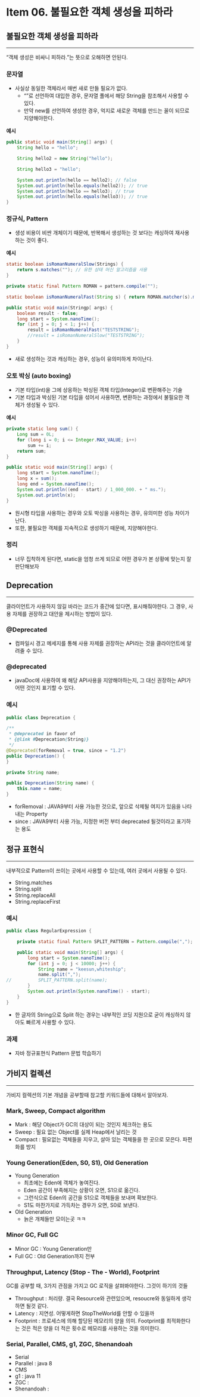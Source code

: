 # Item 06. 불필요한 객체 생성을 피하라

## 불필요한 객체 생성을 피하라

---

“객체 생성은 비싸니 피하라.”는 뜻으로 오해하면 안된다.

### 문자열

- 사실상 동일한 객체라서 매번 새로 만들 필요가 없다.
    - “”로 선언하여 대입한 경우, 문자열 풀에서 해당 String을 참조해서 사용할 수 있다.
    - 만약 new를 선언하여 생성한 경우, 억지로 새로운 객체를 만드는 꼴이 되므로 지양해야한다.

**예시**

```java
public static void main(String[] args) {
    String hello = "hello";

    String hello2 = new String("hello");

    String hello3 = "hello";

    System.out.println(hello == hello2); // false
    System.out.println(hello.equals(hello2)); // true
    System.out.println(hello == hello3); // true
    System.out.println(hello.equals(hello3)); // true
}
```

### 정규식, Pattern

- 생성 비용이 비싼 개체이기 때문에, 반복해서 생성하는 것 보다는 캐싱하여 재사용하는 것이 좋다.

**예시**

```java
static boolean isRomanNumeralSlow(Strings) {
	return s.matches(""); // 유한 상태 머신 알고리즘을 사용
}

private static final Pattern ROMAN = pattern.compile("");

static boolean isRomanNumeralFast(String s) { return ROMAN.matcher(s).matches(); }

public static void main(Stringp[ args) {
	boolean result - false;
	long start = System.nanoTime();
	for (int j = 0; j < 1; j++) {
		result = isRomanNumeralFast("TESTSTRING");
		//result = isRomanNumeralSlow("TESTSTRING");
	}
}
```

- 새로 생성하는 것과 캐싱하는 경우, 성능이 유의미하게 차이난다.

### 오토 박싱 (auto boxing)

- 기본 타입(int)을 그에 상응하는 박싱된 객체 타입(Integer)로 변환해주는 기술
- 기본 타입과 박싱된 기본 타입을 섞어서 사용하면, 변환하는 과정에서 불필요한 객체가 생성될 수 있다.

**예시**

```java
private static long sum() {
    Long sum = 0L;
    for (long i = 0; i <= Integer.MAX_VALUE; i++)
        sum += i;
    return sum;
}

public static void main(String[] args) {
    long start = System.nanoTime();
    long x = sum();
    long end = System.nanoTime();
    System.out.println((end - start) / 1_000_000. + " ms.");
    System.out.println(x);
}
```

- 원시형 타입을 사용하는 경우와 오토 박싱을 사용하는 경우, 유의미한 성능 차이가난다.
- 또한, 불필요한 객체를 지속적으로 생성하기 때문에, 지양해야한다.

### 정리

- 너무 집착하게 된다면, static을 엄청 쓰게 되므로 어떤 경우가 본 상황에 맞는지 잘 판단해보자

## Deprecation

---

클라이언트가 사용하지 않길 바라는 코드가 중간에 있다면, 표시해줘야한다. 그 경우, 사용 자제를 권장하고 대안을 제시하는 방법이 있다.

### @Deprecated

- 컴파일시 경고 메세지를 통해 사용 자제를 권장하는 API라는 것을 클라이언트에 알려줄 수 있다.

### @deprecated

- javaDoc에 사용하여 왜 해당 API사용을 지양해야하는지, 그 대신 권장하는 API가 어떤 것인지 표기할 수 있다.

### 예시

```java
public class Deprecation {

/**
 * @deprecated in favor of
 * {@link #Deprecation(String)}
 */
@Deprecated(forRemoval = true, since = "1.2")
public Deprecation() {
}

private String name;

public Deprecation(String name) {
    this.name = name;
}
```

- forRemoval : JAVA9부터 사용 가능한 것으로, 앞으로 삭제될 여지가 있음을 나타내는 Property
- since : JAVA9부터 사용 가능, 지정한 버전 부터 deprecated 될것이라고 표기하는 용도

## 정규 표현식

---

내부적으로 Pattern이 쓰이는 곳에서 사용할 수 있는데, 여러 곳에서 사용될 수 있다.

- String.matches
- String.split
- String.replaceAll
- String.replaceFirst

### 예시

```java
public class RegularExpression {

    private static final Pattern SPLIT_PATTERN = Pattern.compile(",");

    public static void main(String[] args) {
        long start = System.nanoTime();
        for (int j = 0; j < 10000; j++) {
            String name = "keesun,whiteship";
            name.split(",");
//          SPLIT_PATTERN.split(name);
        }
        System.out.println(System.nanoTime() - start);
    }
}
```

- 한 글자의 String으로 Split 하는 경우는 내부적인 코딩 지원으로 굳이 캐싱하지 않아도 빠르게 사용할 수 있다.

### 과제

- 자바 정규표현식 Pattern 문법 학습하기

## 가비지 컬렉션

---

가비지 컬렉션의 기본 개념을 공부할때 참고할 키워드들에 대해서 알아보자.

### Mark, Sweep, Compact algorithm

- Mark : 해당 Object가 GC의 대상이 되는 것인지 체크하는 용도
- Sweep : 필요 없는 Object를 실제 Heap에서 날리는 것
- Compact : 필요없는 객체들을 지우고, 살아 있는 객체들을 한 곳으로 모은다. 파편화를 방지

### Young Generation(Eden, S0, S1), Old Generation

- Young Generation
    - 최초에는 Eden에 객체가 놓여진다.
    - Eden 공간이 부족해지는 상황이 오면, S1으로 옮긴다.
    - 그런식으로 Eden의 공간을 S1으로 객체들을 보내며 확보한다.
    - S1도 마찬가지로 가득차는 경우가 오면, S0로 보낸다.
- Old Generation
    - 늙은 개체들만 모이는곳 ㅋㅋ

### Minor GC, Full GC

- Minor GC : Young Generation만
- Full GC : Old Generation까지 전부

### Throughput, Latency (Stop - The - World), Footprint

GC를 공부할 때, 3가지 관점을 가지고 GC 로직을 살펴봐야한다. 그것이 하기의 것들

- Throughput : 처리량. 결국 Resource와 관련있으며, resoucre와 동일하게 생각하면 될것 같다.
- Latency : 지연성. 어떻게하면 StopTheWorld를 안할 수 있을까
- Footprint : 프로세스에 의해 할당된 메모리의 양을 의미. Footprint를 최적화한다는 것은 적은 양을 더 적은 횟수로 메모리를 사용하는 것을 의미한다.

### Serial, Parallel, CMS, g1, ZGC, Shenandoah

- Serial
- Parallel : java 8
- CMS
- g1 : java 11
- ZGC :
- Shenandoah :